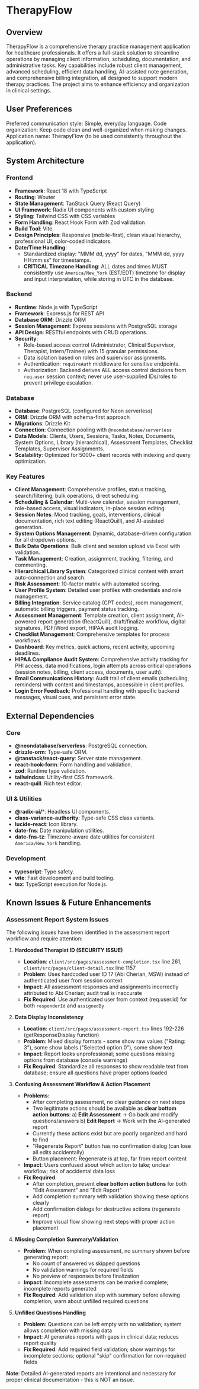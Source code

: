 # TherapyFlow

## Overview
TherapyFlow is a comprehensive therapy practice management application for healthcare professionals. It offers a full-stack solution to streamline operations by managing client information, scheduling, documentation, and administrative tasks. Key capabilities include robust client management, advanced scheduling, efficient data handling, AI-assisted note generation, and comprehensive billing integration, all designed to support modern therapy practices. The project aims to enhance efficiency and organization in clinical settings.

## User Preferences
Preferred communication style: Simple, everyday language.
Code organization: Keep code clean and well-organized when making changes.
Application name: TherapyFlow (to be used consistently throughout the application).

## System Architecture

### Frontend
- **Framework**: React 18 with TypeScript
- **Routing**: Wouter
- **State Management**: TanStack Query (React Query)
- **UI Framework**: Radix UI components with custom styling
- **Styling**: Tailwind CSS with CSS variables
- **Form Handling**: React Hook Form with Zod validation
- **Build Tool**: Vite
- **Design Principles**: Responsive (mobile-first), clean visual hierarchy, professional UI, color-coded indicators.
- **Date/Time Handling**:
    - Standardized display: "MMM dd, yyyy" for dates, "MMM dd, yyyy HH:mm:ss" for timestamps.
    - **CRITICAL Timezone Handling**: ALL dates and times MUST consistently use `America/New_York` (EST/EDT) timezone for display and input interpretation, while storing in UTC in the database.

### Backend
- **Runtime**: Node.js with TypeScript
- **Framework**: Express.js for REST API
- **Database ORM**: Drizzle ORM
- **Session Management**: Express sessions with PostgreSQL storage
- **API Design**: RESTful endpoints with CRUD operations.
- **Security**:
    - Role-based access control (Administrator, Clinical Supervisor, Therapist, Intern/Trainee) with 15 granular permissions.
    - Data isolation based on roles and supervisor assignments.
    - Authentication: `requireAuth` middleware for sensitive endpoints.
    - Authorization: Backend derives ALL access control decisions from `req.user` session context; never use user-supplied IDs/roles to prevent privilege escalation.

### Database
- **Database**: PostgreSQL (configured for Neon serverless)
- **ORM**: Drizzle ORM with schema-first approach
- **Migrations**: Drizzle Kit
- **Connection**: Connection pooling with `@neondatabase/serverless`
- **Data Models**: Clients, Users, Sessions, Tasks, Notes, Documents, System Options, Library (hierarchical), Assessment Templates, Checklist Templates, Supervisor Assignments.
- **Scalability**: Optimized for 5000+ client records with indexing and query optimization.

### Key Features
- **Client Management**: Comprehensive profiles, status tracking, search/filtering, bulk operations, direct scheduling.
- **Scheduling & Calendar**: Multi-view calendar, session management, role-based access, visual indicators, in-place session editing.
- **Session Notes**: Mood tracking, goals, interventions, clinical documentation, rich text editing (ReactQuill), and AI-assisted generation.
- **System Options Management**: Dynamic, database-driven configuration for all dropdown options.
- **Bulk Data Operations**: Bulk client and session upload via Excel with validation.
- **Task Management**: Creation, assignment, tracking, filtering, and commenting.
- **Hierarchical Library System**: Categorized clinical content with smart auto-connection and search.
- **Risk Assessment**: 10-factor matrix with automated scoring.
- **User Profile System**: Detailed user profiles with credentials and role management.
- **Billing Integration**: Service catalog (CPT codes), room management, automatic billing triggers, payment status tracking.
- **Assessment Management**: Template creation, client assignment, AI-powered report generation (ReactQuill), draft/finalize workflow, digital signatures, PDF/Word export, HIPAA audit logging.
- **Checklist Management**: Comprehensive templates for process workflows.
- **Dashboard**: Key metrics, quick actions, recent activity, upcoming deadlines.
- **HIPAA Compliance Audit System**: Comprehensive activity tracking for PHI access, data modifications, login attempts across critical operations (session notes, billing, client access, documents, user auth).
- **Email Communications History**: Audit trail of client emails (scheduling, reminders) with content and timestamps, accessible in client profiles.
- **Login Error Feedback**: Professional handling with specific backend messages, visual cues, and persistent error state.

## External Dependencies

### Core
- **@neondatabase/serverless**: PostgreSQL connection.
- **drizzle-orm**: Type-safe ORM.
- **@tanstack/react-query**: Server state management.
- **react-hook-form**: Form handling and validation.
- **zod**: Runtime type validation.
- **tailwindcss**: Utility-first CSS framework.
- **react-quill**: Rich text editor.

### UI & Utilities
- **@radix-ui/***: Headless UI components.
- **class-variance-authority**: Type-safe CSS class variants.
- **lucide-react**: Icon library.
- **date-fns**: Date manipulation utilities.
- **date-fns-tz**: Timezone-aware date utilities for consistent `America/New_York` handling.

### Development
- **typescript**: Type safety.
- **vite**: Fast development and build tooling.
- **tsx**: TypeScript execution for Node.js.

## Known Issues & Future Enhancements

### Assessment Report System Issues
The following issues have been identified in the assessment report workflow and require attention:

1. **Hardcoded Therapist ID (SECURITY ISSUE)**
   - **Location**: `client/src/pages/assessment-completion.tsx` line 261, `client/src/pages/client-detail.tsx` line 1157
   - **Problem**: Uses hardcoded user ID 17 (Abi Cherian, MSW) instead of authenticated user from session context
   - **Impact**: All assessment responses and assignments incorrectly attributed to Abi Cherian; audit trail is inaccurate
   - **Fix Required**: Use authenticated user from context (req.user.id) for both `responderId` and `assignedBy`

2. **Data Display Inconsistency**
   - **Location**: `client/src/pages/assessment-report.tsx` lines 192-226 (getResponseDisplay function)
   - **Problem**: Mixed display formats - some show raw values ("Rating: 3"), some show labels ("Selected option 0"), some show text
   - **Impact**: Report looks unprofessional; some questions missing options from database (console warnings)
   - **Fix Required**: Standardize all responses to show readable text from database; ensure all questions have proper options loaded

3. **Confusing Assessment Workflow & Action Placement**
   - **Problems**:
     - After completing assessment, no clear guidance on next steps
     - Two legitimate actions should be available as **clear bottom action buttons**:
       a) **Edit Assessment** → Go back and modify questions/answers
       b) **Edit Report** → Work with the AI-generated report
     - Currently these actions exist but are poorly organized and hard to find
     - "Regenerate Report" button has no confirmation dialog (can lose all edits accidentally)
     - Button placement: Regenerate is at top, far from report content
   - **Impact**: Users confused about which action to take; unclear workflow; risk of accidental data loss
   - **Fix Required**: 
     - After completion, present **clear bottom action buttons** for both "Edit Assessment" and "Edit Report"
     - Add completion summary with validation showing these options clearly
     - Add confirmation dialogs for destructive actions (regenerate report)
     - Improve visual flow showing next steps with proper action placement

4. **Missing Completion Summary/Validation**
   - **Problem**: When completing assessment, no summary shown before generating report:
     - No count of answered vs skipped questions
     - No validation warnings for required fields
     - No preview of responses before finalization
   - **Impact**: Incomplete assessments can be marked complete; incomplete reports generated
   - **Fix Required**: Add validation step with summary before allowing completion; warn about unfilled required questions

5. **Unfilled Questions Handling**
   - **Problem**: Questions can be left empty with no validation; system allows completion with missing data
   - **Impact**: AI generates reports with gaps in clinical data; reduces report quality
   - **Fix Required**: Add required field validation; show warnings for incomplete sections; optional "skip" confirmation for non-required fields

**Note**: Detailed AI-generated reports are intentional and necessary for proper clinical documentation - this is NOT an issue.